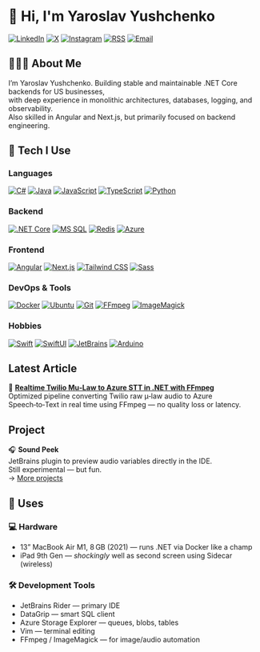# 👋 Hi, I'm Yaroslav Yushchenko
[![LinkedIn](https://img.shields.io/badge/LinkedIn-blue?style=flat&logo=linkedin)](https://www.linkedin.com/in/yaroslavyushchenko/)
[![X](https://img.shields.io/badge/X-black?style=flat&logo=twitter)](https://x.com/Y__Yushchenko/)
[![Instagram](https://img.shields.io/badge/Instagram-E4405F?style=flat&logo=instagram)](https://www.instagram.com/yaroslavyushchenko/)
[![RSS](https://img.shields.io/badge/RSS-orange?style=flat&logo=rss)](https://yaroslavyushchenko.com/feed.xml)
[![Email](https://img.shields.io/badge/Email-contact@yaroslavyushchenko.com-informational)](mailto:contact@yaroslavyushchenko.com)


## 👨🏻‍💻 About Me

I’m Yaroslav Yushchenko. Building stable and maintainable .NET Core backends for US businesses,  
with deep experience in monolithic architectures, databases, logging, and observability.  
Also skilled in Angular and Next.js, but primarily focused on backend engineering.


## 🧩 Tech I Use

### Languages  
[![C#](https://img.shields.io/badge/C%23-239120?style=flat&logo=csharp&logoColor=white)](https://dotnet.microsoft.com/en-us/languages/csharp)
[![Java](https://img.shields.io/badge/Java-ED8B00?style=flat&logo=java&logoColor=white)](https://www.java.com/)
[![JavaScript](https://img.shields.io/badge/JavaScript-F7DF1E?style=flat&logo=javascript&logoColor=black)](https://developer.mozilla.org/en-US/docs/Web/JavaScript)
[![TypeScript](https://img.shields.io/badge/TypeScript-3178C6?style=flat&logo=typescript&logoColor=white)](https://www.typescriptlang.org/)
[![Python](https://img.shields.io/badge/Python-3776AB?style=flat&logo=python&logoColor=white)](https://www.python.org/)

### Backend  
[![.NET Core](https://img.shields.io/badge/.NET_Core-512BD4?style=flat&logo=dotnet&logoColor=white)](https://dotnet.microsoft.com/)
[![MS SQL](https://img.shields.io/badge/MS_SQL-CC2927?style=flat&logo=microsoftsqlserver&logoColor=white)](https://www.microsoft.com/en-us/sql-server)
[![Redis](https://img.shields.io/badge/Redis-DC382D?style=flat&logo=redis&logoColor=white)](https://redis.io/)
[![Azure](https://img.shields.io/badge/Azure-0078D4?style=flat&logo=azure-devops&logoColor=white)](https://azure.microsoft.com/)

### Frontend  
[![Angular](https://img.shields.io/badge/Angular-DD0031?style=flat&logo=angular&logoColor=white)](https://angular.dev/)
[![Next.js](https://img.shields.io/badge/Next.js-000000?style=flat&logo=nextdotjs&logoColor=white)](https://nextjs.org/)
[![Tailwind CSS](https://img.shields.io/badge/Tailwind_CSS-38B2AC?style=flat&logo=tailwind-css&logoColor=white)](https://tailwindcss.com/)
[![Sass](https://img.shields.io/badge/Sass-CC6699?style=flat&logo=sass&logoColor=white)](https://sass-lang.com/)

### DevOps & Tools  
[![Docker](https://img.shields.io/badge/Docker-2496ED?style=flat&logo=docker&logoColor=white)](https://www.docker.com/)
[![Ubuntu](https://img.shields.io/badge/Ubuntu-E95420?style=flat&logo=ubuntu&logoColor=white)](https://ubuntu.com/)
[![Git](https://img.shields.io/badge/Git-F05032?style=flat&logo=git&logoColor=white)](https://git-scm.com/)
[![FFmpeg](https://img.shields.io/badge/FFmpeg-007808?style=flat&logo=ffmpeg&logoColor=white)](https://ffmpeg.org/)
[![ImageMagick](https://img.shields.io/badge/ImageMagick-000000?style=flat)](https://imagemagick.org/)

### Hobbies  
[![Swift](https://img.shields.io/badge/Swift-FA7343?style=flat&logo=swift&logoColor=white)](https://developer.apple.com/swift/)
[![SwiftUI](https://img.shields.io/badge/SwiftUI-0A84FF?style=flat&logo=swift&logoColor=white)](https://developer.apple.com/xcode/swiftui/)
[![JetBrains](https://img.shields.io/badge/JetBrains_Plugins-000000?style=flat&logo=jetbrains&logoColor=white)](https://plugins.jetbrains.com/)
[![Arduino](https://img.shields.io/badge/Arduino-00979D?style=flat&logo=arduino&logoColor=white)](https://www.arduino.cc/)

## Latest Article

📝 [**Realtime Twilio Mu‑Law to Azure STT in .NET with FFmpeg**](https://yaroslavyushchenko.com/articles/realtime-audio-conversion)  
Optimized pipeline converting Twilio raw μ‑law audio to Azure Speech‑to‑Text in real time using FFmpeg — no quality loss or latency.



## Project

🎧 **Sound Peek**  
JetBrains plugin to preview audio variables directly in the IDE.  
Still experimental — but fun.  
→ [More projects](https://yaroslavyushchenko.com/projects)



## 🧰 Uses

### 💻 Hardware

- 13” MacBook Air M1, 8 GB (2021) — runs .NET via Docker like a champ  
- iPad 9th Gen — *shockingly* well as second screen using Sidecar (wireless)

### 🛠 Development Tools

- JetBrains Rider — primary IDE
- DataGrip — smart SQL client
- Azure Storage Explorer — queues, blobs, tables
- Vim — terminal editing
- FFmpeg / ImageMagick — for image/audio automation
